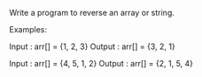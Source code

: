 Write a program to reverse an array or string.

Examples:

Input : arr[] = {1, 2, 3} Output : arr[] = {3, 2, 1}

Input : arr[] = {4, 5, 1, 2} Output : arr[] = {2, 1, 5, 4}
